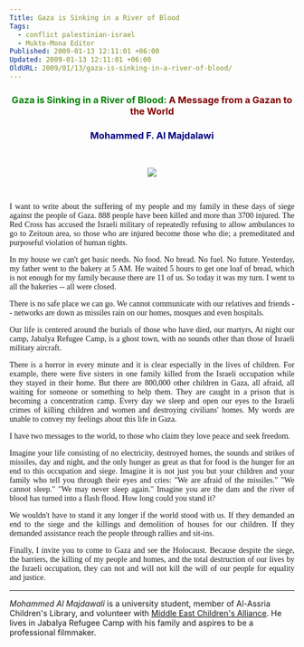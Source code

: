 ```yaml
---
Title: Gaza is Sinking in a River of Blood
Tags:
  - conflict palestinian-israel
  - Mukto-Mona Editor
Published: 2009-01-13 12:11:01 +06:00
Updated: 2009-01-13 12:11:01 +06:00
OldURL: 2009/01/13/gaza-is-sinking-in-a-river-of-blood/
---
```



<h3 align="center"><font color="#008000">Gaza is Sinking in a River of Blood:
</font><font color="#800000">A Message from a Gazan to the World</font></h3>
<p id="node-36354" class="node node ntype-views-article node-page">
<p class="node-inner">
<p class="content">
<p class="inner">
<p id="node-header">
<h3 align="center"><font color="#000080">Mohammed F. Al Majdalawi </font></h3>
<p align="center">&nbsp;</p>
<p align="center"><img src="https://www.imemc.org/attachments/jan2008/child_injured_in_israeli_attack_on_the_gaza_strip__file_2007.jpg" /></p>
<p class="author">&nbsp;</p>


<p id="node-body">
<p align="justify"><font face="Verdana">I want to write about the suffering of my people and my family in these days of siege against the people of Gaza. 888 people have been killed and more than 3700 injured. The Red Cross has accused the Israeli military of repeatedly refusing to allow ambulances to go to Zeitoun area, so those who are injured become those who die; a premeditated and purposeful violation of human rights.</font></p>
<p align="justify"><font face="Verdana">In my house we can't get basic needs. No food. No bread. No fuel. No future. Yesterday, my father went to the bakery at 5 AM. He waited 5 hours to get one loaf of bread, which is not enough for my family because there are 11 of us. So today it was my turn. I went to all the bakeries -- all were closed.</font></p>
<p align="justify"><font face="Verdana">There is no safe place we can go. We cannot communicate with our relatives and friends -- networks are down as missiles rain on our homes, mosques and even hospitals.</font></p>
<p align="justify"><font face="Verdana">Our life is centered around the burials of those who have died, our martyrs, At night our camp, Jabalya Refugee Camp, is a ghost town, with no sounds other than those of Israeli military aircraft. </font></p>
<p align="justify"><font face="Verdana">There is a horror in every minute and it is clear especially in the lives of children. For example, there were five sisters in one family killed from the Israeli occupation while they stayed in their home. But there are 800,000 other children in Gaza, all afraid, all waiting for someone or something to help them. They are caught in a prison that is becoming a concentration camp. Every day we sleep and open our eyes to the Israeli crimes of killing children and women and destroying civilians' homes. My words are unable to convey my feelings about this life in Gaza.</font></p>
<p align="justify"><font face="Verdana">I have two messages to the world, to those who claim they love peace and seek freedom.</font></p>
<p align="justify"><font face="Verdana">Imagine your life consisting of no electricity, destroyed homes, the sounds and strikes of missiles, day and night, and the only hunger as great as that for food is the hunger for an end to this occupation and siege. Imagine it is not just you but your children and your family who tell you through their eyes and cries: "We are afraid of the missiles." "We cannot sleep." "We may never sleep again." Imagine you are the dam and the river of blood has turned into a flash flood. How long could you stand it?</font></p>
<p align="justify"><font face="Verdana">We wouldn't have to stand it any longer if the world stood with us. If they demanded an end to the siege and the killings and demolition of houses for our children. If they demanded assistance reach the people through rallies and sit-ins.</font></p>
<p align="justify"><font face="Verdana">Finally, I invite you to come to Gaza and see the Holocaust. Because despite the siege, the barriers, the killing of my people and homes, and the total destruction of our lives by the Israeli occupation, they can not and will not kill the will of our people for equality and justice. </font></p>

<hr />
<p class="authorBio"><em>Mohammed Al Majdawali</em> is a university student, member of Al-Assria Children's Library, and volunteer with <a target="_blank" href="https://www.mecaforpeace.org/">Middle East Children's Alliance</a>. He lives in Jabalya Refugee Camp with his family and aspires to be a professional filmmaker.</p>
